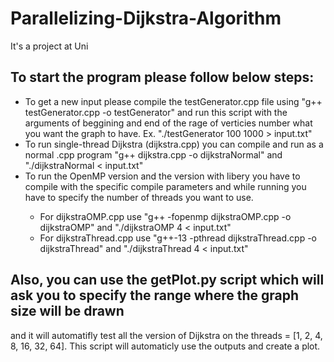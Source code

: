# Parallelizing-Dijkstra-Algorithm
It's a project at Uni

## To start the program please follow below steps:
- To get a new input please compile the testGenerator.cpp file using "g++ testGenerator.cpp -o testGenerator" 
  and run this script with the arguments of beggining and end of the rage of verticies number what you want the graph to have. 
  Ex. "./testGenerator 100 1000 > input.txt"
- To run single-thread Dijkstra (dijkstra.cpp) you can compile and run as a normal .cpp program 
  "g++ dijkstra.cpp -o dijkstraNormal" and "./dijkstraNormal < input.txt"
- To run the OpenMP version and the version with <thread> libery you have to compile with the specific compile parameters 
  and while running you have to specify the number of threads you want to use. 
  * For dijkstraOMP.cpp use "g++ -fopenmp dijkstraOMP.cpp -o dijkstraOMP"
    and "./dijkstraOMP 4 < input.txt"
  * For dijkstraThread.cpp use "g++-13 -pthread dijkstraThread.cpp -o dijkstraThread" 
    and "./dijkstraThread 4 < input.txt"


## Also, you can use the getPlot.py script which will ask you to specify the range where the graph size will be drawn 
  and it will automatifly test all the version of Dijkstra on the threads = [1, 2, 4, 8, 16, 32, 64]. 
  This script will automaticly use the outputs and create a plot.
